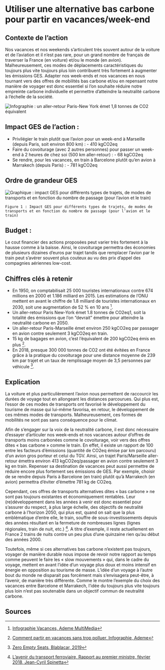 # Utiliser une alternative bas carbone pour partir en vacances/week-end

## Contexte de l’action

Nos vacances et nos weekends s’articulent très souvent autour de la voiture et de l’aviation et il n’est pas rare, pour un grand nombre de français de traverser la France (en voiture) et/ou le monde (en avion). Malheureusement, ces modes de déplacements caractéristiques du toujours plus vite toujours plus loin contribuent très fortement à augmenter les émissions GES. Adapter nos week-ends et nos vacances en nous tournant vers des offres de mobilités bas carbone et/ou en repensant notre manière de voyager est donc essentiel si l’on souhaite réduire notre empreinte carbone individuelle et permettre d’atteindre la neutralité carbone à
l’échelle de la société.

![Infographie : un aller-retour Paris-New York émet 1,8 tonnes de CO2 équivalent](https://ecolab-data.netlify.app/images/Chiffres-clefs_alternatives_bas_carbones_vacances_week-end_v2.png)

## Impact GES de l’action :

- Privilégier le train plutôt que l’avion pour un week-end à Marseille (depuis Paris, soit environ 800 km) : - 410 kgCO2eq
- Faire du covoiturage (avec 2 autres personnes) pour passer un week-end à 2 heures de chez soi (500 km aller-retour) : - 68 kgCO2eq
- Se rendre, pour les vacances, en train à Barcelone plutôt qu’en avion à Marrakech (depuis Paris) : - 781 kgCO2eq

## Ordre de grandeur GES

![Graphique : impact GES pour différents types de trajets, de modes de transports et en fonction du nombre de passage (pour l’avion et le train)](https://www.associationbilancarbone.fr/wp-content/uploads/2020/12/alternative-bas-carbone-fig1.jpg)

`Figure 1 : Impact GES pour différents types de trajets, de modes de transports et en fonction du nombre de passage (pour l’avion et le train)`

## Budget :

Le cout financier des actions proposées peut varier très fortement à la hausse comme à la baisse. Ainsi, le covoiturage permettra des économies de plusieurs dizaines d’euros par trajet tandis que remplacer l’avion par le train peut s’avérer souvent plus couteux au vu des prix d’appel des compagnies aériennes low-cost.

## Chiffres clés à retenir

- En 1950, on comptabilisait 25 000 touristes internationaux contre 674 millions en 2000 et 1.186 milliard en 2015. Les estimations de l’ONU mettent en avant le chiffre de 1.8 milliard de touristes internationaux en 2030, soit une augmentation de 52 % en 10 ans [^1].
- Un aller-retour Paris New-York émet 1.8 tonnes de CO2eq1, soit la totalité des émissions que l’on “devrait” émettre pour atteindre la neutralité carbone en 2050.
- Un aller-retour Paris-Marseille émet environ 250 kgCO2eq par passager en avion contre seulement 3 kgCO2eq en train.
- 15 kg de bagages en avion, c’est l’équivalent de 200 kgCO2eq émis en plus [^2].
- En 2018, presque 300 000 tonnes de CO2 ont été évitées en France grâce à la pratique du covoiturage pour une distance moyenne de 239 km par trajet et un taux de remplissage moyen de 3,5 personnes par véhicule [^3].

## Explication

La voiture et plus particulièrement l’avion nous permettent de raccourcir les durées de voyage tout en allongeant les distances parcourues. Qui plus est, l’essor de ces modes de transports ont favorisé le développement du tourisme de masse qui lui-même favorisa, en retour, le développement de ces mêmes modes de transports. Malheureusement, ces formes de mobilités ne sont pas sans conséquence pour le climat.

Afin de s’engager sur la voix de la neutralité carbone, il est donc nécessaire d’essayer d’articuler nos week-ends et nos vacances autour d’offres de transports moins carbonées comme le covoiturage, voir vers des offres dites « bas carbone » comme le train. En effet, il existe un rapport de 100 entre les facteurs d’émissions (quantité de CO2eq émise par km parcouru) d’un avion gros porteur et celui du TGV. Ainsi, un trajet Paris/Marseille aller-retour émettra environ 413 kgCO2eq/passager en avion contre seulement 3 kg en train. Repenser sa destination de vacances peut aussi permettre de réduire encore plus fortement ses émissions de GES. Par exemple, choisir de se rendre depuis Paris à Barcelone (en train) plutôt qu’à Marrakech (en avion) permettra d’éviter d’émettre 781 kg de CO2eq.

Cependant, ces offres de transports alternatives dites « bas carbone » ne sont pas toujours existantes et économiquement rentables. Leur (re)développement dans les années à venir est donc essentiel pour s’assurer du respect, à plus large échelle, des objectifs de neutralité carbone à l’horizon 2050, qui plus est, quand on sait que la plus emblématique d’entre elle, le train, souffre de sous-investissements depuis des années résultant en la fermeture de nombreuses lignes (lignes régionales, train de nuit, etc.) [^4]. A titre d’exemple, il reste actuellement en France 2 trains de nuits contre un peu plus d’une quinzaine rien qu’au début des années 2000.

Toutefois, même si ces alternatives bas carbone n’existent pas toujours, voyager de manière durable nous impose de revoir notre rapport au temps comme peuvent le faire les « slow mouvements » qui, dans le cadre du voyage, mettent en avant l’idée d’un voyage plus doux et moins intensif en énergie en opposition au tourisme de masse. L’idée d’un voyage à l’autre bout du monde ne disparait pas forcément mais s’envisagera peut-être, à l’avenir, de manière très différente. Comme le montre l’exemple du choix des vacances entre Barcelone et Marrakech, l’idée du toujours plus vite toujours plus loin n’est pas soutenable dans un objectif commun de neutralité carbone.

## Sources

[^1]: [Infographie Vacances, Ademe MultiMedia](https://multimedia.ademe.fr/infographies/vacances-au-kilometre/)
[^2]: [Comment partir en vacances sans trop polluer, Infographie, Ademe](https://librairie.ademe.fr/consommer-autrement/821-comment-partir-en-vacances-sans-trop-polluer-.html)
[^3]: [Zero Empty Seats, Blablacar, 2019](https://blog.blablacar.fr/blablalife/lp/zeroemptyseats)
[^4]: [L’avenir du transport ferroviaire, Rapport au premier ministre, février 2018, Jean-Cyril Spinetta](https://www.ecologie.gouv.fr/sites/default/files/2018.02.15_Rapport-Avenir-du-transport-ferroviaire.pdf)
